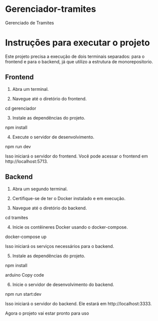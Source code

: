 # Gerenciador-tramites
Gerenciado de Tramites

# Instruções para executar o projeto

Este projeto precisa a execução de dois terminais separados: para o frontend e para o backend, já que utilizo a estrutura de monorepositorio.

## Frontend

1. Abra um terminal.

2. Navegue até o diretório do frontend.

cd gerenciador

3. Instale as dependências do projeto.

npm install

4. Execute o servidor de desenvolvimento.

npm run dev


Isso iniciará o servidor do frontend. Você pode acessar o frontend em http://localhost:5713.


## Backend

1. Abra um segundo terminal.

2. Certifique-se de ter o Docker instalado e em execução.

3. Navegue até o diretório do backend.

cd tramites

4. Inicie os contêineres Docker usando o docker-compose.

docker-compose up

Isso iniciará os serviços necessários para o backend.


5. Instale as dependências do projeto.

npm install

arduino
Copy code

6. Inicie o servidor de desenvolvimento do backend.

npm run start:dev


Isso iniciará o servidor do backend. Ele estará em http://localhost:3333.

Agora o projeto vai estar pronto para uso
